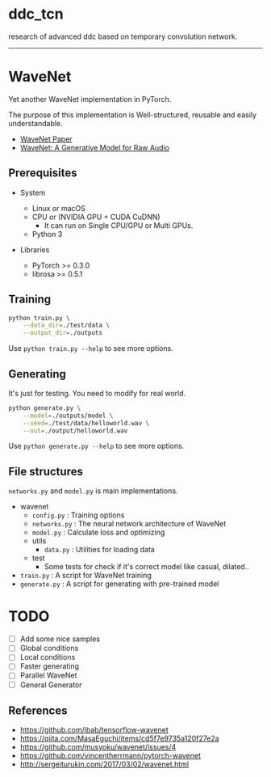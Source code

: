 # ddc_tcn

research of advanced ddc based on temporary convolution network.

---
# WaveNet

Yet another WaveNet implementation in PyTorch.

The purpose of this implementation is Well-structured, reusable and easily understandable.

- [WaveNet Paper](https://arxiv.org/pdf/1609.03499.pdf)
- [WaveNet: A Generative Model for Raw Audio](https://deepmind.com/blog/wavenet-generative-model-raw-audio/)

## Prerequisites

- System
    - Linux or macOS
    - CPU or (NVIDIA GPU + CUDA CuDNN)
        - It can run on Single CPU/GPU or Multi GPUs.
    - Python 3

- Libraries
    - PyTorch >= 0.3.0
    - librosa >= 0.5.1

## Training

```bash
python train.py \
    --data_dir=./test/data \
    --output_dir=./outputs
```

Use `python train.py --help` to see more options.

## Generating

It's just for testing. You need to modify for real world.

```bash
python generate.py \
    --model=./outputs/model \
    --seed=./test/data/helloworld.wav \
    --out=./output/helloworld.wav
```

Use `python generate.py --help` to see more options.

## File structures

`networks.py` and `model.py` is main implementations.

- wavenet
    - `config.py` : Training options
    - `networks.py` : The neural network architecture of WaveNet
    - `model.py` : Calculate loss and optimizing
    - utils
        - `data.py` : Utilities for loading data
    - test
        - Some tests for check if it's correct model like casual, dilated..
- `train.py` : A script for WaveNet training
- `generate.py` : A script for generating with pre-trained model

# TODO

- [ ] Add some nice samples
- [ ] Global conditions
- [ ] Local conditions
- [ ] Faster generating
- [ ] Parallel WaveNet
- [ ] General Generator

## References

- https://github.com/ibab/tensorflow-wavenet
- https://qiita.com/MasaEguchi/items/cd5f7e9735a120f27e2a
- https://github.com/musyoku/wavenet/issues/4
- https://github.com/vincentherrmann/pytorch-wavenet
- http://sergeiturukin.com/2017/03/02/wavenet.html

